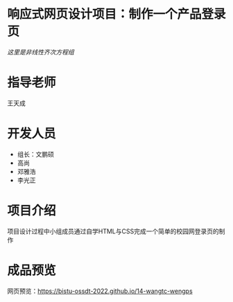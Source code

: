 # 响应式网页设计项目：制作一个产品登录页
*这里是非线性齐次方程组*
# 指导老师
王天成
# 开发人员
* 组长：文鹏硕
* 高尚
* 邓雅浩
* 李光正
# 项目介绍
项目设计过程中小组成员通过自学HTML与CSS完成一个简单的校园网登录页的制作
# 成品预览
网页预览：https://bistu-ossdt-2022.github.io/14-wangtc-wengps
